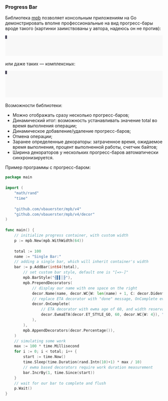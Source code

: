 ### Progress Bar

Библиотека [mpb](https://github.com/vbauerster/mpb) позволяет консольным приложениям на Go демонстрировать вполне профессиональные на вид прогресс-бары вроде такого (картинки заимствованы у автора, надеюсь он не против):

![mpb01](img/mpb01.svg)

или даже таких — комплексных:

![mpb02](img/mpb02.svg)

Возможности библиотеки:

* Можно отображать сразу несколько прогресс-баров;
* Динамический итог: возможность устанавливать значение total во время выполнения операции;
* Динамическое добавление/удаление прогресс-баров;
* Отмена операции;
* Заранее определенные декораторы: затраченное время, ожидаемое время выполнения, процент выполненной работы, счетчик байтов;
* Ширина декораторов у нескольких прогресс-баров автоматически синхронизируется.

Пример программы с прогресс-баром:

```go
package main

import (
    "math/rand"
    "time"

    "github.com/vbauerster/mpb/v4"
    "github.com/vbauerster/mpb/v4/decor"
)

func main() {
    // initialize progress container, with custom width
    p := mpb.New(mpb.WithWidth(64))

    total := 100
    name := "Single Bar:"
    // adding a single bar, which will inherit container's width
    bar := p.AddBar(int64(total),
        // set custom bar style, default one is "[=>-]"
        mpb.BarStyle("╢▌▌░╟"),
        mpb.PrependDecorators(
            // display our name with one space on the right
            decor.Name(name, decor.WC{W: len(name) + 1, C: decor.DidentRight}),
            // replace ETA decorator with "done" message, OnComplete event
            decor.OnComplete(
                // ETA decorator with ewma age of 60, and width reservation of 4
                decor.EwmaETA(decor.ET_STYLE_GO, 60, decor.WC{W: 4}), "done",
            ),
        ),
        mpb.AppendDecorators(decor.Percentage()),
    )
    // simulating some work
    max := 100 * time.Millisecond
    for i := 0; i < total; i++ {
        start := time.Now()
        time.Sleep(time.Duration(rand.Intn(10)+1) * max / 10)
        // ewma based decorators require work duration measurement
        bar.IncrBy(1, time.Since(start))
    }
    // wait for our bar to complete and flush
    p.Wait()
}
```
